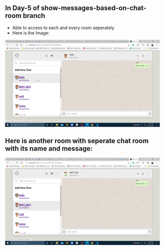 ## In Day-5 of show-messages-based-on-chat-room branch

- Able to access to each and every room seperately
- Here is the Image:

![](Images-5/chatroom1.png)

## Here is another room with seperate chat room with its name and message:

![](Images-5/chatroom2.png)
